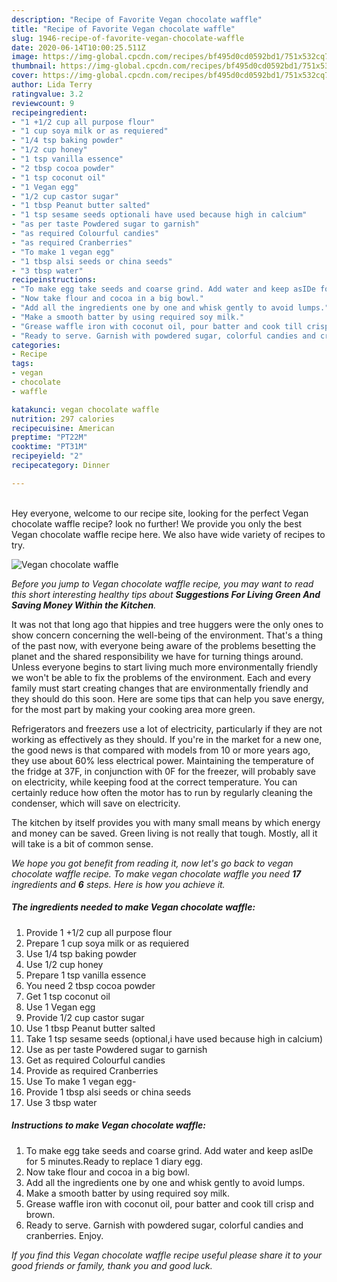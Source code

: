 ```yaml
---
description: "Recipe of Favorite Vegan chocolate waffle"
title: "Recipe of Favorite Vegan chocolate waffle"
slug: 1946-recipe-of-favorite-vegan-chocolate-waffle
date: 2020-06-14T10:00:25.511Z
image: https://img-global.cpcdn.com/recipes/bf495d0cd0592bd1/751x532cq70/vegan-chocolate-waffle-recipe-main-photo.jpg
thumbnail: https://img-global.cpcdn.com/recipes/bf495d0cd0592bd1/751x532cq70/vegan-chocolate-waffle-recipe-main-photo.jpg
cover: https://img-global.cpcdn.com/recipes/bf495d0cd0592bd1/751x532cq70/vegan-chocolate-waffle-recipe-main-photo.jpg
author: Lida Terry
ratingvalue: 3.2
reviewcount: 9
recipeingredient:
- "1 +1/2 cup all purpose flour"
- "1 cup soya milk or as requiered"
- "1/4 tsp baking powder"
- "1/2 cup honey"
- "1 tsp vanilla essence"
- "2 tbsp cocoa powder"
- "1 tsp coconut oil"
- "1 Vegan egg"
- "1/2 cup castor sugar"
- "1 tbsp Peanut butter salted"
- "1 tsp sesame seeds optionali have used because high in calcium"
- "as per taste Powdered sugar to garnish"
- "as required Colourful candies"
- "as required Cranberries"
- "To make 1 vegan egg"
- "1 tbsp alsi seeds or china seeds"
- "3 tbsp water"
recipeinstructions:
- "To make egg take seeds and coarse grind. Add water and keep asIDe for 5 minutes.Ready to replace 1 diary egg."
- "Now take flour and cocoa in a big bowl."
- "Add all the ingredients one by one and whisk gently to avoid lumps."
- "Make a smooth batter by using required soy milk."
- "Grease waffle iron with coconut oil, pour batter and cook till crisp and brown."
- "Ready to serve. Garnish with powdered sugar, colorful candies and cranberries. Enjoy."
categories:
- Recipe
tags:
- vegan
- chocolate
- waffle

katakunci: vegan chocolate waffle 
nutrition: 297 calories
recipecuisine: American
preptime: "PT22M"
cooktime: "PT31M"
recipeyield: "2"
recipecategory: Dinner

---
```

<br>
Hey everyone, welcome to our recipe site, looking for the perfect Vegan chocolate waffle recipe? look no further! We provide you only the best Vegan chocolate waffle recipe here. We also have wide variety of recipes to try.
<br>


![Vegan chocolate waffle](https://img-global.cpcdn.com/recipes/bf495d0cd0592bd1/751x532cq70/vegan-chocolate-waffle-recipe-main-photo.jpg)

<i>Before you jump to Vegan chocolate waffle recipe, you may want to read this short interesting healthy tips about 
<strong>Suggestions For Living Green And Saving Money Within the Kitchen</strong>.</i>
</br>

It was not that long ago that hippies and tree huggers were the only ones to show concern concerning the well-being of the environment. That's a thing of the past now, with everyone being aware of the problems besetting the planet and the shared responsibility we have for turning things around. Unless everyone begins to start living much more environmentally friendly we won't be able to fix the problems of the environment. Each and every family must start creating changes that are environmentally friendly and they should do this soon. Here are some tips that can help you save energy, for the most part by making your cooking area more green.

Refrigerators and freezers use a lot of electricity, particularly if they are not working as effectively as they should. If you're in the market for a new one, the good news is that compared with models from 10 or more years ago, they use about 60% less electrical power. Maintaining the temperature of the fridge at 37F, in conjunction with 0F for the freezer, will probably save on electricity, while keeping food at the correct temperature. You can certainly reduce how often the motor has to run by regularly cleaning the condenser, which will save on electricity.

The kitchen by itself provides you with many small means by which energy and money can be saved. Green living is not really that tough. Mostly, all it will take is a bit of common sense.


<i>We hope you got benefit from reading it, now let's go back to vegan chocolate waffle recipe. To make vegan chocolate waffle you need <strong>17</strong> ingredients and <strong>6</strong> steps. Here is how you achieve it.
</i>

##### The ingredients needed to make Vegan chocolate waffle:

1. Provide 1 +1/2 cup all purpose flour
1. Prepare 1 cup soya milk or as requiered
1. Use 1/4 tsp baking powder
1. Use 1/2 cup honey
1. Prepare 1 tsp vanilla essence
1. You need 2 tbsp cocoa powder
1. Get 1 tsp coconut oil
1. Use 1 Vegan egg
1. Provide 1/2 cup castor sugar
1. Use 1 tbsp Peanut butter salted
1. Take 1 tsp sesame seeds (optional,i have used because high in calcium)
1. Use as per taste Powdered sugar to garnish
1. Get as required Colourful candies
1. Provide as required Cranberries
1. Use To make 1 vegan egg-
1. Provide 1 tbsp alsi seeds or china seeds
1. Use 3 tbsp water


##### Instructions to make Vegan chocolate waffle:

1. To make egg take seeds and coarse grind. Add water and keep asIDe for 5 minutes.Ready to replace 1 diary egg.
1. Now take flour and cocoa in a big bowl.
1. Add all the ingredients one by one and whisk gently to avoid lumps.
1. Make a smooth batter by using required soy milk.
1. Grease waffle iron with coconut oil, pour batter and cook till crisp and brown.
1. Ready to serve. Garnish with powdered sugar, colorful candies and cranberries. Enjoy.


<i>If you find this Vegan chocolate waffle recipe useful please share it to your good friends or family, thank you and good luck.</i>
